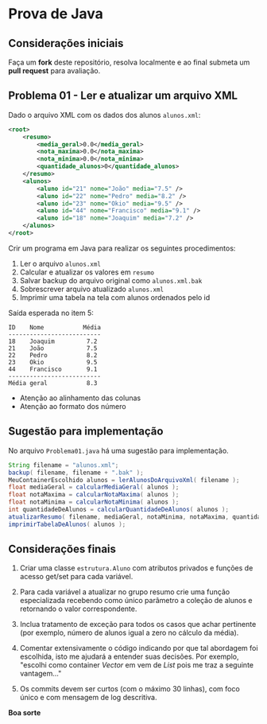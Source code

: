 # Prova de Java

## Considerações iniciais

Faça um **fork** deste repositório, resolva localmente e ao final submeta um **pull request** para avaliação.

## Problema 01 - Ler e atualizar um arquivo XML

Dado o arquivo XML com os dados dos alunos `alunos.xml`:

```xml
<root>
	<resumo>
		<media_geral>0.0</media_geral>
		<nota_maxima>0.0</nota_maxima>
		<nota_minima>0.0</nota_minima>
		<quantidade_alunos>0</quantidade_alunos>
	</resumo>
	<alunos>
		<aluno id="21" nome="João" media="7.5" />
		<aluno id="22" nome="Pedro" media="8.2" />
		<aluno id="23" nome="Okio" media="9.5" />
		<aluno id="44" nome="Francisco" media="9.1" />
		<aluno id="18" nome="Joaquim" media="7.2" />
	</alunos>
</root>
```

Crir um programa em Java para realizar os seguintes procedimentos:

1. Ler o arquivo `alunos.xml`
2. Calcular e atualizar os valores em `resumo`
3. Salvar backup do arquivo original como `alunos.xml.bak`
4. Sobrescrever arquivo atualizado `alunos.xml`
5. Imprimir uma tabela na tela com alunos ordenados pelo id

Saída esperada no item 5:

```
ID    Nome           Média
--------------------------
18    Joaquim         7.2
21    João            7.5
22    Pedro           8.2
23    Okio            9.5
44    Francisco       9.1
--------------------------
Média geral           8.3
```

* Atenção ao alinhamento das colunas
* Atenção ao formato dos número

## Sugestão para implementação

No arquivo `Problema01.java` há uma sugestão para implementação.

```java
String filename = "alunos.xml";
backup( filename, filename + ".bak" );
MeuContainerEscolhido alunos = lerAlunosDoArquivoXml( filename );
float mediaGeral = calcularMediaGeral( alunos );
float notaMaxima = calcularNotaMaxima( alunos );
float notaMinima = calcularNotaMinima( alunos );
int quantidadeDeAlunos = calcularQuantidadeDeAlunos( alunos );
atualizarResumo( filename, mediaGeral, notaMinima, notaMaxima, quantidadeDeAlunos );
imprimirTabelaDeAlunos( alunos );
```

## Considerações finais

1. Criar uma classe `estrutura.Aluno` com atributos privados e funções de acesso get/set para cada variável.

2. Para cada variável a atualizar no grupo resumo crie uma função especializada
recebendo como único parâmetro a coleção de alunos e retornando o valor
correspondente.

3. Inclua tratamento de exceção para todos os casos que achar pertinente (por exemplo,
número de alunos igual a zero no cálculo da média).

4. Comentar extensivamente o código indicando por que tal abordagem foi escolhida, isto me ajudará a entender suas decisões.
Por exemplo, "escolhi como container *Vector* em vem de *List* pois me traz a seguinte vantagem..."

5. Os commits devem ser curtos (com o máximo 30 linhas), com foco único e com mensagem de log descritiva.

**Boa sorte**
